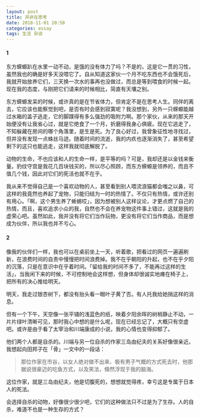 ```yaml
---
layout: post
title: 并非在思考
date: 2018-11-01 20:50
categories: essay
tags: 生活 杂谈
---
```


#### 1
东方蝾螈趴在水里一动不动，是饿的没有体力了吗？不是的，这是它一贯的习性，虽然我也的确是好多天没喂它了。自从知道这家伙一个月不吃东西也不会饿死后，我就开始放养它们，三天换一次水的事再也没做过，而总是等到喂食的时候一起。现在我的态度，与刚把它们请来的时候相比，简直有天壤之别。

东方蝾螈发呆的时候，或许真的是在节省体力，但肯定不是在思考人生。同伴的离去，它应该也能察觉到吧，是否有时会感到寂寞呢？我没想到，另外一只蝾螈能越过水箱的盖子逃走，它的脚蹼得有多么强劲的吸附力啊。那个家伙，从来的那天开始便没有让我省心过，就是它绝食了一个月，折磨得我身心俱疲。现在它逃走了，不知躲藏在房间的哪个角落里，是生是死。为了良心好过，我曾象征性地寻找过，但并没有发现一点蛛丝马迹。随着时间的流逝，我的内疚也逐渐消失了，甚至希望剩下的这只也能逃走，这样我就彻底解脱了。

动物的生命，不也应该和人的生命一样，是平等的吗？可是，我却还是以金钱来衡量。豹纹守宫是我花几百块钱买的，所以尽心照顾，而东方蝾螈是领养的，而且不值几个钱，因此对它们的死活也就不在乎。

我从来不觉得自己是一个喜欢动物的人，甚至看到别人喂流浪猫都会嗤之以鼻，可这样的我竟然也养起了宠物，只能归结为一时的热情了。不仅只有热情，或许还别有用心。「啊，这个男生养了蜥蜴哎」，因为想被别人这样议论，才更点燃了自己的热情，而且，喜欢追求小众的我，自然也不会在养宠物这件事上错过，这就是我的虚荣心吧。虽然如此，我并没有将它们当作玩物，更没有将它们当作商品，而是想成为伙伴，所以我也并不亏心。

#### 2
像我的伙伴们一样，我也可以在桌前坐上一天，听着歌，把看过的网页一遍遍刷新，在浪费时间的自责中慢慢把时间浪费掉。我不在乎朝阳的升起，也不在乎夕阳的沉落，只是在意识中在乎着时间。「留给我的时间不多了，不能再过这样的生活」，当我闲下来的时候，不可控制地会这样想，但身体却很诚实地瘫在椅子上，把所有的决心推给明天。

明天，我走过银杏树下，都没有抬头看一眼叶子黄了否。有人托我给她捎这样的消息。

但有一个下午，天空像一张平铺的浅蓝色的纸，映着夕阳余晖的树梢静止不动，一片片绿叶清晰可见，那时我心中想的是什么呢，现在已经忘记了，大概只有空虚吧。或许是由于看了太宰治和川端康成的小说，我的心情也变得抑郁了。

他们两个人都是自杀的。川端与另一位自杀的作家三岛由纪夫的关系好像很亲近。我想起向田邦子在「骨」一文中的一段话：
>那位作家在市谷，以女人绝对做不出来、极有男子气概的方式死去时，他那据说很豪迈的吃鱼方式，以及笑法，倏然浮现于我的脑海。

这位作家，就是三岛由纪夫，他是切腹死的，想想就觉得疼，幸亏这是专属于日本人的死法。

会选择自杀的动物，好像很少很少吧，它们的这种做法只不过是为了生存。人的自杀，难道不也是一种生存的方式？